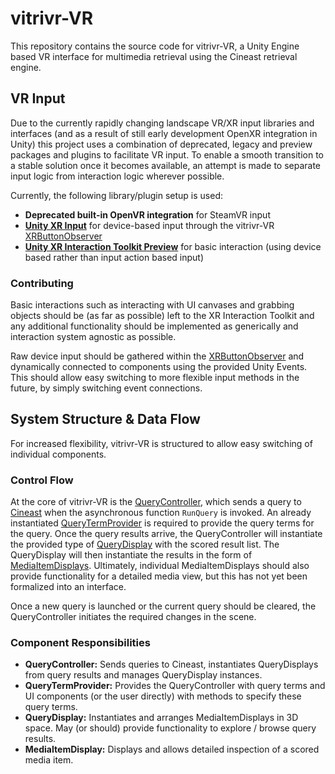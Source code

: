 # vitrivr-VR

This repository contains the source code for vitrivr-VR, a Unity Engine based VR interface for multimedia retrieval using the Cineast retrieval engine.

## VR Input

Due to the currently rapidly changing landscape VR/XR input libraries and interfaces (and as a result of still early development OpenXR integration in Unity) this project uses a combination of deprecated, legacy and preview packages and plugins to facilitate VR input.
To enable a smooth transition to a stable solution once it becomes available, an attempt is made to separate input logic from interaction logic wherever possible.

Currently, the following library/plugin setup is used:

- **Deprecated built-in OpenVR integration** for SteamVR input
- [**Unity XR Input**](https://docs.unity3d.com/Manual/xr_input.html) for device-based input through the vitrivr-VR [XRButtonObserver](Assets/Scripts/VitrivrVR/Input/Controller/XRButtonObserver.cs)
- **[Unity XR Interaction Toolkit Preview](https://docs.unity3d.com/Packages/com.unity.xr.interaction.toolkit@0.10/manual/index.html)** for basic interaction (using device based rather than input action based input)

### Contributing

Basic interactions such as interacting with UI canvases and grabbing objects should be (as far as possible) left to the XR Interaction Toolkit and any additional functionality should be implemented as generically and interaction system agnostic as possible.

Raw device input should be gathered within the [XRButtonObserver](Assets/Scripts/VitrivrVR/Input/Controller/XRButtonObserver.cs) and dynamically connected to components using the provided Unity Events.
This should allow easy switching to more flexible input methods in the future, by simply switching event connections.

## System Structure & Data Flow

For increased flexibility, vitrivr-VR is structured to allow easy switching of individual components.

### Control Flow

At the core of vitrivr-VR is the [QueryController](Assets/Scripts/VitrivrVR/Query/QueryController.cs), which sends a query to [Cineast](https://github.com/vitrivr/cineast) when the asynchronous function `RunQuery` is invoked.
An already instantiated [QueryTermProvider](Assets/Scripts/VitrivrVR/Query/Term/QueryTermProvider.cs) is required to provide the query terms for the query.
Once the query results arrive, the QueryController will instantiate the provided type of [QueryDisplay](Assets/Scripts/VitrivrVR/Query/Display/QueryDisplay.cs) with the scored result list.
The QueryDisplay will then instantiate the results in the form of [MediaItemDisplays](Assets/Scripts/VitrivrVR/Media/MediaItemDisplay.cs).
Ultimately, individual MediaItemDisplays should also provide functionality for a detailed media view, but this has not yet been formalized into an interface.

Once a new query is launched or the current query should be cleared, the QueryController initiates the required changes in the scene.

### Component Responsibilities

- **QueryController:** Sends queries to Cineast, instantiates QueryDisplays from query results and manages QueryDisplay instances.
- **QueryTermProvider:** Provides the QueryController with query terms and UI components (or the user directly) with methods to specify these query terms.
- **QueryDisplay:** Instantiates and arranges MediaItemDisplays in 3D space. May (or should) provide functionality to explore / browse query results.
- **MediaItemDisplay:** Displays and allows detailed inspection of a scored media item.
